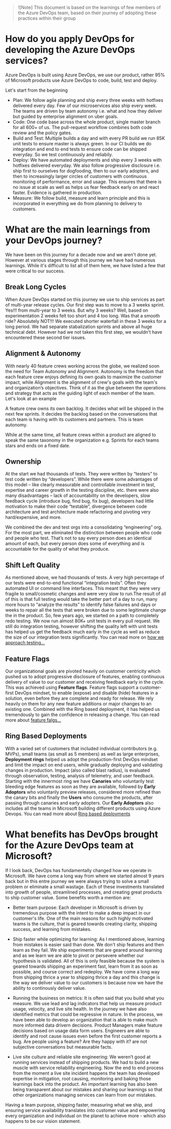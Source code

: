 >![Note] This document is based on the learnings of few members of the Azure DevOps team, based on their journey of adopting these practices within their group

# How do you apply DevOps for developing the Azure DevOps services?
Azure DevOps is built using Azure DevOps, we use our product, rather 95% of Microsoft products use Azure DevOps to code, build, test and deploy.

Let's start from the beginning
* Plan: We follow agile planning and ship every three weeks with hotfixes delivered every day. Few of our microservices also ship every week. The teams are driven by team autonomy i.e. what and how they deliver but guided by enterprise alignment on uber goals. 
* Code: One code base across the whole product, single master branch for all 600+ of us. The pull-request workflow combines both code review and the policy gates. 
* Build and Test: Multiple builds a day and with every PR build we run 85K unit tests to ensure master is always green. In our CI builds we do integration and end to end tests to ensure code can be shipped everyday. So we test continuously and reliabily. 
* Deploy: We have automated deployments and ship every 3 weeks with hotfixes delivered everyday. We also follow progressive disclosure i.e. ship first to ourselves for dogfooding, then to our early adopters, and then to increasingly larger circles of customers with continuous monitoring of performance, error and usage. This ensures that there is no issue at scale as well as helps us fear feedback early on and react faster. Evidence is gathered in production. 
* Measure: We follow build, measure and learn principle and this is incorporated in everything we do from planning to delivery to customers.

# What are the main learnings from your DevOps journey?
We have been on this journey for a decade now and we aren't done yet. However at various stages through this journey we have had numerous learnings. While it's difficult to list all of them here, we have listed a few that were critical to our success. 

## Break Long Cycles 
 When Azure DevOps started on this journey we use to ship services as part of multi-year release cycles. Our first step was to move to a 3 weeks sprint. Yes!!! from multi-year to 3 weeks. But why 3 weeks? Well, based on experimentation 2 weeks felt too short and 4 too long. Was that a smooth ride? Absolutely NOT!!! We executed shorter waterfall in these 3 weeks for a long period. We had separate stabalization sprints and above all huge technical debt. However had we not taken this first step, we wouldn't have encountered these second tier issues.

## Alignment & Autonomy
With nearly 40 feature crews working across the globe, we realized soon the need for Team Autonomy and Alignment. Autonomy is the freedom that each feature crew enjoys defining its own goals to maximize the customer impact, while Alignment is the alignment of crew's goals with the team's and organization’s objectives. Think of it as the glue between the operations and strategy that acts as the guiding light of each member of the team. Let's look at an example

A feature crew owns its own backlog. It decides what will be shipped in the next few sprints. It decides the backlog based on the conversations that each team is having with its customers and partners. This is team autonomy.

While at the same time, all feature crews within a product are aligned to speak the same taxonomy in the organization e.g. Sprints for each teams stars and ends on a fixed date.

## Ownership
At the start we had thousands of tests.  They were written by “testers” to test code written by “developers”.  While there were some advantages of this model – like clearly measurable and controllable investment in test, expertise and career growth in the testing discipline, etc. there were also many disadvantages – lack of accountability on the developers, slow feedback cycle (introduce bug, find bug, fix bug), developers had little motivation to make their code “testable”, divergence between code architecture and test architecture made refactoring and pivoting very hard/expensive, and more.

We combined the dev and test orgs into a consolidating “engineering” org.  For the most part, we eliminated the distinction between people who code and people who test.  That’s not to say every person does an identical amount of each, but every person does some of everything and is accountable for the quality of what they produce.

## Shift Left Quality
As mentioned above, we had thousands of tests. A very high percentage of our tests were end-to-end functional “integration tests”.  Often they automated UI or command line interfaces.  This meant that they were very fragile to small/cosmetic changes and were very slow to run.The result of all of this is that full testing would take the better part of a day to run, many more hours to “analyze the results” to identify false failures and days or weeks to repair all the tests that were broken due to some legitimate change the in the product. So, few years ago, we started on a path to completely redo testing. We now run almost 80K+ unit tests in every pull request. We still do integration testing, however shifting the quality left with unit tests has helped us get the feedback much early in the cycle as well as reduce the size of our integration tests significantly. You can read  more on [how we approach testing...](https://devblogs.microsoft.com/bharry/testing-in-a-cloud-delivery-cadence/)

## Feature Flags
Our organizational goals are pivoted heavily on customer centricity which pushed us to adopt progressive disclosure of features, enabling continuous delivery of value to our customer and receiving feedback early in the cycle. This was achieved using **Feature flags**. Feature flags support a customer-first DevOps mindset, to enable (expose) and disable (hide) features in a solution, even before they are complete and ready for release. We rely heavily on them for any new feature additions or major changes to an existing one. Combined with the Ring based deployment, it has helped us tremendously to gain the confidence in releasing a change. You can read more about [feature falgs...](https://docs.microsoft.com/en-us/azure/devops/migrate/phase-features-with-feature-flags?view=azure-devops)

## Ring Based Deployments
With a varied set of customers that included individual contributors (e.g. MVPs), small teams (as small as 5 members) as well as large enterprises, **Deployment rings** helped us adopt the production-first DevOps mindset and limit the impact on end users, while gradually deploying and validating changes in production. Impact (also called blast radius), is evaluated through observation, testing, analysis of telemetry, and user feedback. Starting with the innermost ring we have **Canaries** who voluntarily test bleeding edge features as soon as they are available, followed by **Early Adoptors** who voluntarily preview releases, considered more refined than the canary bits and finally the **Users** who consume the products, after passing through canaries and early adopters. Our **Early Adoptors** also includes all the teams in Microsoft building different products using Azure Devops. You can read more about [Ring based deployments](https://docs.microsoft.com/en-us/azure/devops/migrate/phase-rollout-with-rings?view=azure-devops)


# What benefits has DevOps brought for the Azure DevOps team at Microsoft?
If I look back, DevOps has fundamentally changed how we operate in Microsoft. We have come a long way from where we started almost 9 years back but in this entre journey we were always trying to solve a small problem or eliminate a small wastage. Each of these investments translated into growth of people, streamlined processes, and creating great products to ship customer value. Some benefits worth a mention are:  
  
- Better team purpose: Each developer in Microsoft is driven by tremendous purpose with the intent to make a deep impact in our customer's life. One of the main reasons for such highly motivated teams is the culture, that is geared towards creating clarity, shipping success, and learning from mistakes.  

- Ship faster while optimizing for learning: As I mentioned above, learning from mistakes is easier said than done. We don't ship features and then learn as they fail. We ship experiments that are geared around learning and as we learn we are able to pivot or persevere whether our hypothesis is validated. All of this is only feasible because the system is geared towards shipping an experiment fast,  learn from it as soon as possible, and course correct and redeploy. We have come a long way from shipping thrice a year to shipping thrice a day and this change is the way we deliver value to our customers is because now we have the ability to continously deliver value.

- Running the business on metrics: It is often said that you build what you measure. We use lead and lag indicators that help us measure product usage, velocity, and live site health. In the journey we have also identified metrics that could be regressive in nature. In the process, we have been able to develop an organization that is able to make much more informed data drivern decisions. Product Managers make feature decisions based on usage data form users. Engineers are able to identify and root cause issues even before the first customer reports a bug. Are people using a feature? Are they happy with it? are not subjective conversations but measurable facts. 

- Live site culture and reliable site engineering: We weren’t good at running services instead of shipping products. We had to build a new muscle with service reliability engineering. Now the end to end process from the moment a live site incident happens the team has developed expertise in mitigation, root causing, monitoring and baking those learnings back into the product. An important learning has also been being transparent about our mistakes and sharing our learnings so that other organizations managing services can learn from our mistakes. 

Having a team purpose, shipping faster, measuring what we ship, and ensuring service availability translates into customer value and empowering every organization and individual on the planet to achieve more - which also happens to be our vision statement.
